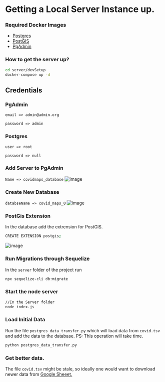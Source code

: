 # Getting a Local Server Instance up.

### Required Docker Images
* [Postgres](https://hub.docker.com/_/postgres)
* [PostGIS](https://hub.docker.com/r/postgis/postgis)
* [PgAdmin](https://hub.docker.com/r/dpage/pgadmin4)

### How to get the server up?
```bash
cd server/devSetup
docker-compose up -d
```

## Credentials
### PgAdmin
`email => admin@admin.org`

`password => admin`

### Postgres
`user => root`

`password => null`

### Add Server to PgAdmin
`Name => covidmaps_database`
![image](https://user-images.githubusercontent.com/27439197/79312173-21bbf780-7f1c-11ea-8135-f869fe5dea7b.png)

### Create New Database
`databseName => covid_maps_0`
![image](https://user-images.githubusercontent.com/27439197/79312338-60ea4880-7f1c-11ea-9314-4f849f8cc3ff.png)

### PostGis Extension
In the database add the extrension for PostGIS.
```bash
CREATE EXTENSION postgis;
```
![image](https://user-images.githubusercontent.com/27439197/79312673-deae5400-7f1c-11ea-80da-82d19940c879.png)


### Run Migrations through Sequelize
In the `server` folder of the project run
```bash
npx sequelize-cli db:migrate
```

### Start the node server
```bash
//In the Server folder
node index.js
```
### Load Initial Data
Run the file `postgres_data_transfer.py` which will load data from `covid.tsv` and add the data 
to the database.
PS: This operation will take time.
```bash
python postgres_data_transfer.py
```

### Get better data.
The file `covid.tsv` might be stale, so ideally one would want to download newer data from
[Google Sheeet.](https://docs.google.com/spreadsheets/d/1jFQrYwbhPIaRL6t4TnpTO7W905U0B-W1FXS-GBYwz7M/edit?ouid=114988646546947661075&usp=sheets_home&ths=true)
